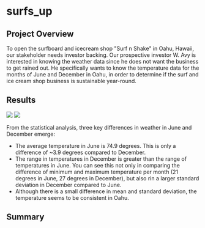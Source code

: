 # surfs_up

## Project Overview

To open the surfboard and icecream shop "Surf n Shake" in Oahu, Hawaii, our stakeholder needs investor backing. Our prospective investor W. Avy is interested in knowing the weather data since he does not want the business to get rained out. He specifically wants to know the temperature data for the months of June and December in Oahu, in order to determine if the surf and ice cream shop business is sustainable year-round.

## Results 

![](Images/JuneTempStatistics) ![](Images/DecTempStatistics)

From the statistical analysis, three key differences in weather in June and December emerge:

- The average temperature in June is 74.9 degrees. This is only a difference of ~3.9 degrees compared to December. 
- The range in temperatures in December is greater than the range of temperatures in June. You can see this not only in comparing the difference of minimum and maximum temperature per month (21 degrees in June, 27 degrees in December), but also rin a larger standard deviation in December compared to June. 
- Although there is a small difference in mean and standard deviation, the temperature seems to be consistent in Oahu.



## Summary 
